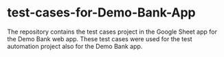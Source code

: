 # test-cases-for-Demo-Bank-App
The repository contains the test cases project in the Google Sheet app for the Demo Bank web app. These test cases were used for the test automation project also for the Demo Bank app.
